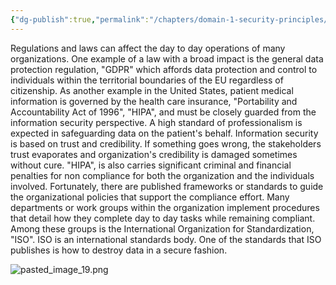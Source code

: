 ```yaml
---
{"dg-publish":true,"permalink":"/chapters/domain-1-security-principles/domain-1-security-principles/1-13-importance-of-governance-elements/","noteIcon":""}
---
```


Regulations and laws can affect the day to day operations of many organizations. One example of a law with a broad impact is the general data protection regulation, "GDPR" which affords data protection and control to individuals within the territorial boundaries of the EU regardless of citizenship. As another example in the United States, patient medical information is governed by the health care insurance, "Portability and Accountability Act of 1996", "HIPA", and must be closely guarded from the information security perspective. A high standard of professionalism is expected in safeguarding data on the patient's behalf. Information security is based on trust and credibility. If something goes wrong, the stakeholders trust evaporates and organization's credibility is damaged sometimes without cure. "HIPA", is also carries significant criminal and financial penalties for non compliance for both the organization and the individuals involved. Fortunately, there are published frameworks or standards to guide the organizational policies that support the compliance effort. Many departments or work groups within the organization implement procedures that detail how they  complete day to day tasks while remaining compliant. Among these groups is the International Organization for Standardization, "ISO". ISO is an international standards body. One of the standards that ISO publishes is how to destroy data in a secure fashion.

![pasted_image_19.png](/img/user/pasted_image_19.png)
